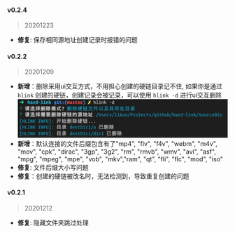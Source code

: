 #### v0.2.4
> 20201223
- __修复__: 保存相同源地址创建记录时报错的问题

#### v0.2.2
> 20201209
- __新增__：删除采用ui交互方式，不用担心创建的硬链目录记不住, 如果你是通过 `hlink` 创建的硬链，创建记录会被记录，可以使用 `hlink -d` 进行ui交互删除
![deleteUI](./media/deleteUi.png)
- __新增__：默认连接的文件后缀包含有了"mp4", "flv", "f4v", "webm", "m4v", "mov", "cpk", "dirac", "3gp", "3g2", "rm", "rmvb", "wmv", "avi", "asf", "mpg", "mpeg", "mpe", "vob", "mkv","ram", "qt", "fli", "flc", "mod", "iso"
- __修复__: 文件后缀大小写问题
- __修复__：创建的硬链被改名时，无法检测到，导致重复创建的问题

#### v0.2.1
> 20201212
- __修复__: 隐藏文件夹跳过处理
